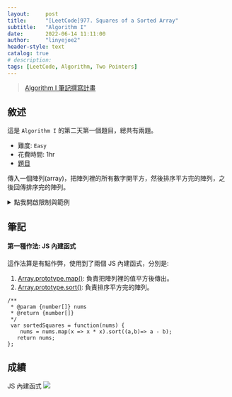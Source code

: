 ```yaml
---
layout:     post
title:      "[LeetCode]977. Squares of a Sorted Array"
subtitle:   "Algorithm I"
date:       2022-06-14 11:11:00
author:     "linyejoe2"
header-style: text
catalog: true
# description: 
tags: [LeetCode, Algorithm, Two Pointers]
---
```


>[Algorithm I 筆記撰寫計畫](/2022/06/14/leetcode/Algorithm/Algorithm%20I/Starting-write-Algorithm-I-Note/)

## 敘述

這是 `Algorithm I` 的第二天第一個題目，總共有兩題。

+ 難度: `Easy` 
+ 花費時間: 1hr
+ [題目](https://leetcode.com/problems/squares-of-a-sorted-array/)

傳入一個陣列(array)，把陣列裡的所有數字開平方，然後排序平方完的陣列，之後回傳排序完的陣列。

<!--more-->

<details><summary>點我開啟限制與範例</summary>
<pre>

**限制:**

-   `1 <= nums.length <= 104`
-   `-104 <= nums[i] <= 104`
-   `nums` is sorted in **non-decreasing** order.


**Example 1:**

```=
Input: nums = [-4,-1,0,3,10]
Output: [0,1,9,16,100]
Explanation: After squaring, the array becomes [16,1,0,9,100].
After sorting, it becomes [0,1,9,16,100].
```

**Example 2:**

```=
Input: nums = [-7,-3,2,3,11]
Output: [4,9,9,49,121]
```
</pre></details>

## 筆記

#### 第一種作法: JS 內建函式

這作法算是有點作弊，使用到了兩個 JS 內建函式，分別是:
1. [Array.prototype.map()](https://developer.mozilla.org/en-US/docs/Web/JavaScript/Reference/Global_Objects/Array/map): 負責把陣列裡的值平方後傳出。
2. [Array.prototype.sort()](https://developer.mozilla.org/en-US/docs/Web/JavaScript/Reference/Global_Objects/Array/sort): 負責排序平方完的陣列。

```js=
/**
 * @param {number[]} nums
 * @return {number[]}
 */
 var sortedSquares = function(nums) {
    nums = nums.map(x => x * x).sort((a,b)=> a - b);
   return nums;
};
```

<!-- TODO -->

## 成績

JS 內建函式
![](https://i.imgur.com/jDEy8nv.png)
